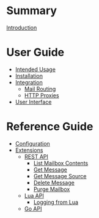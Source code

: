 # Summary

[Introduction](README.md)

# User Guide

- [Intended Usage]()
- [Installation]()
- [Integration]()
    - [Mail Routing]()
    - [HTTP Proxies]()
- [User Interface]()

# Reference Guide

- [Configuration]()
- [Extensions](extensions/README.md)
    - [REST API](extensions/rest/README.md)
        - [List Mailbox Contents](extensions/rest/get-mailbox.md)
        - [Get Message](extensions/rest/get-message.md)
        - [Get Message Source](extensions/rest/get-message-source.md)
        - [Delete Message](extensions/rest/delete-message.md)
        - [Purge Mailbox](extensions/rest/delete-mailbox.md)
    - [Lua API](extensions/lua/README.md)
        - [Logging from Lua](extensions/lua/logging.md)
    - [Go API]()
